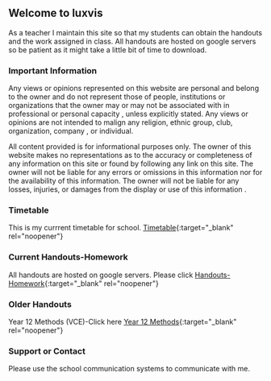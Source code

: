 ## Welcome to luxvis

As a teacher I maintain this site so that my students can obtain the handouts and the work assigned in class. All handouts are hosted on google servers so be patient as it might take a little bit of time to download.

### Important Information

Any views or opinions represented on this website are personal and belong to the owner and do not represent those of people, institutions or organizations that the owner may or may not be associated with in professional or personal capacity , unless explicitly stated.  Any views or opinions are not intended to malign any religion, ethnic group, club, organization, company , or individual.

All content provided is for informational purposes only. The owner of this website makes no representations as to the accuracy or completeness of any information on this site or found by following any link on this site. The owner will not be liable for any errors or omissions in this information nor for the availability of this information. The owner will not be liable for any losses, injuries, or damages from the display or use of this information .


### Timetable

This is my currrent timetable for school. [Timetable](https://docs.google.com/document/d/1Z0DsY1w-6cnhaK7cx7B6ioF7gwXUq8dUp3pv55dGY5Q/edit?usp=sharing){:target="_blank" rel="noopener"}

### Current Handouts-Homework

All handouts are hosted on google servers. Please click [Handouts-Homework](https://docs.google.com/document/d/15bMobUTpwVFqBYr_rG3dr1O7AlWyhWZg_yUqcuYocj0/edit?usp=sharing){:target="_blank" rel="noopener"}

### Older Handouts

Year 12 Methods (VCE)-Click here [Year 12 Methods](https://docs.google.com/document/d/1VF6Kxup7Yoc2-7G54Lu6chUXbQup3SGthLapzioDFQQ/edit?usp=sharing){:target="_blank" rel="noopener"}

### Support or Contact

Please use the school communication systems to communicate with me.
